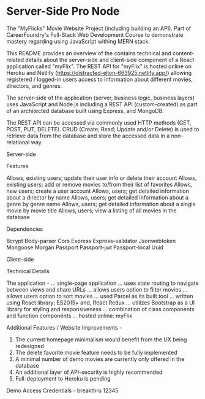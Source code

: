 # Server-Side Pro Node

The "MyFlicks" Movie Website Project (including building an API). Part of CareerFoundry's Full-Stack Web Development Course to demonstrate mastery regarding using JavaScript withing MERN stack.

This README provides an overview of the contains technical and content-related details about the server-side and client-side component of a React application called "myFlix". The REST API for "myFlix" is hosted online on Heroku and Netlify (https://distracted-elion-663925.netlify.app/) allowing registered / logged-in users access to information about different movies, directors, and genres. 

The server-side of the application (server, business logic, business layers) uses JavaScript and Node.js including a REST API (custom-created) as part of an architected database built using Express, and MongoDB.

The REST API can be accessed via commonly used HTTP methods (GET, POST, PUT, DELETE). CRUD (Create; Read; Update and/or Delete) is used to retrieve data from the database and store the accessed data in a non-relational way.

Server-side

Features

Allows, existing users; update their user info or delete their account
Allows, existing users; add or remove movies to/from their list of favorites
Allows, new users; create a user account
Allows, users; get detailed information about a director by name
Allows, users; get detailed information about a genre by genre name
Allows, users; get detailed information about a single movie by movie title
Allows, users; view a listing of all movies in the database

Dependencies

Bcrypt
Body-parser
Cors
Express
Express-validator
Jsonwebtoken
Mongoose
Morgan
Passport
Passport-jwt
Passport-local
Uuid

Client-side

Technical Details

The application - 
... single-page application
... uses state routing to navigate between views and share URLs
... allows users option to filter movies
... allows users option to sort movies
... used Parcel as its built tool
... written using React library; ES2015+ and, React Redux
... utilizes Bootstrap as a UI library for styling and responsiveness
... combination of class components and function components
... hosted online: myFlix

Additional Features / Website Improvements - 

1) The current homepage minimalism would benefit from the UX being redesigned
2) The delete favorite movie feature needs to be fully implemented
3) A minimal number of demo movies are currently only offered in the database
4) An additional layer of API-security is highly recommended 
5) Full-deployment to Heroku is pending 

Demo Access Credentials - 
breakthru 
12345
